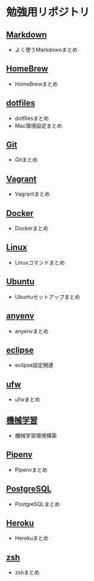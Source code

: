 # 勉強用リポジトリ

## [Markdown](https://github.com/jonki324/study/tree/master/markdown)
- よく使うMarkdownまとめ

## [HomeBrew](https://github.com/jonki324/study/tree/master/homebrew)
- HomeBrewまとめ

## [dotfiles](https://github.com/jonki324/study/tree/master/dotfiles)
- dotfilesまとめ
- Mac環境設定まとめ

## [Git](https://github.com/jonki324/study/tree/master/git)
- Gitまとめ

## [Vagrant](https://github.com/jonki324/study/tree/master/vagrant)
- Vagrantまとめ

## [Docker](https://github.com/jonki324/study/tree/master/docker)
- Dockerまとめ

## [Linux](https://github.com/jonki324/study/tree/master/linux)
- Linuxコマンドまとめ

## [Ubuntu](https://github.com/jonki324/study/tree/master/linux/ubuntu)
- Ubuntuセットアップまとめ

## [anyenv](https://github.com/jonki324/study/tree/master/anyenv)
- anyenvまとめ

## [eclipse](https://github.com/jonki324/study/tree/master/eclipse)
- eclipse設定関連

## [ufw](https://github.com/jonki324/study/tree/master/ufw)
- ufwまとめ

## [機械学習](https://github.com/jonki324/study/tree/master/machine_learning)
- 機械学習環境構築

## [Pipenv](https://github.com/jonki324/study/tree/master/pipenv)
- Pipenvまとめ

## [PostgreSQL](https://github.com/jonki324/study/tree/master/postgresql)
- PostgreSQLまとめ

## [Heroku](https://github.com/jonki324/study/tree/master/heroku)
- Herokuまとめ

## [zsh](https://github.com/jonki324/study/tree/master/zsh)
- zshまとめ
